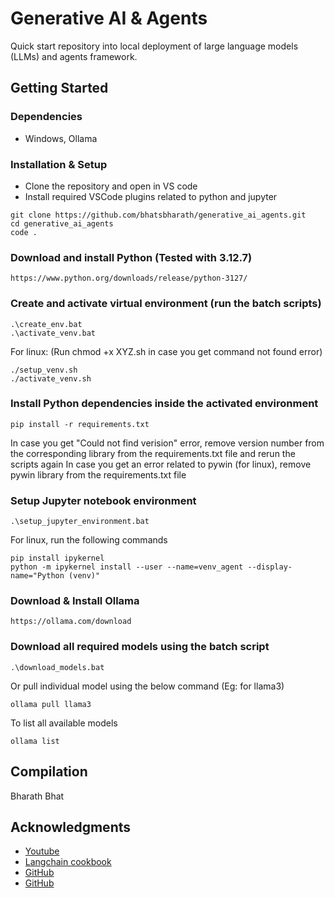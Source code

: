 # Generative AI & Agents

Quick start repository into local deployment of large language models (LLMs) and agents framework.

## Getting Started

### Dependencies

* Windows, Ollama

### Installation & Setup
* Clone the repository and open in VS code
* Install required VSCode plugins related to python and jupyter
```
git clone https://github.com/bhatsbharath/generative_ai_agents.git
cd generative_ai_agents
code .
```

### Download and install Python (Tested with 3.12.7)
```
https://www.python.org/downloads/release/python-3127/
```

### Create and activate virtual environment (run the batch scripts)
```
.\create_env.bat
.\activate_venv.bat
```
For linux: (Run chmod +x XYZ.sh in case you get command not found error)
```
./setup_venv.sh
./activate_venv.sh
```

### Install Python dependencies inside the activated environment
```
pip install -r requirements.txt
```
In case you get "Could not find verision" error, remove version number from the corresponding library from the requirements.txt file and rerun the scripts again
In case you get an error related to pywin (for linux), remove pywin library from the requirements.txt file

### Setup Jupyter notebook environment
```
.\setup_jupyter_environment.bat
```
For linux, run the following commands
```
pip install ipykernel
python -m ipykernel install --user --name=venv_agent --display-name="Python (venv)"
```

### Download & Install Ollama
```
https://ollama.com/download
```

### Download all required models using the batch script
```
.\download_models.bat
```
Or pull individual model using the below command (Eg: for llama3)
```
ollama pull llama3
```
To list all available models
```
ollama list
```


## Compilation
 Bharath Bhat


## Acknowledgments
* [Youtube](https://www.youtube.com/watch?v=eV-zVWClcj0&list=PLp01ObP3udmq2quR-RfrX4zNut_t_kNot&index=22)
* [Langchain cookbook](https://github.com/langchain-ai/langchain/tree/master)
* [GitHub](https://github.com/NirDiamant)
* [GitHub](https://github.com/fshnkarimi/Fine-tuning-an-LLM-using-LoRA)
